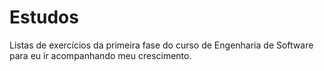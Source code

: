 # Estudos
Listas de exercícios da primeira fase do curso de Engenharia de Software para eu ir acompanhando meu crescimento.

